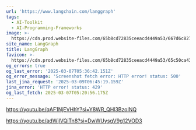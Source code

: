 ```yaml
---
url: 'https://www.langchain.com/langgraph'
tags:
  - AI-Toolkit
  - AI-Programming-Frameworks
image: >-
  https://cdn.prod.website-files.com/65b8cd72835ceeacd4449a53/667d6c8272e5cfd84e5d11f4_LangGraph%20open%20graph-3.webp
site_name: LangGraph
title: LangGraph
favicon: >-
  https://cdn.prod.website-files.com/65b8cd72835ceeacd4449a53/65c50ca4352352dd6a747e69_favicon.png
og_errors: true
og_last_error: '2025-03-07T05:36:42.151Z'
og_error_message: 'Screenshot fetch error: HTTP error! status: 500'
last_jina_request: '2025-03-09T06:45:19.159Z'
jina_error: 'HTTP error! status: 429'
og_last_fetch: 2025-03-07T05:20:56.175Z
---
```


https://youtu.be/qAF1NjEVHhY?si=Y8WR_QHl3BzoINQ

https://youtu.be/adWjIVQiTn8?si=DwWUysgV9g12VOD3
